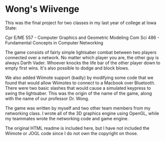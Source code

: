 Wong's Wiivenge
===============

This was the final project for two classes in my last year of college at Iowa State: 

Cpr E/ME 557 - Computer Graphics and Geometric Modeling
Com Sci 486 - Fundamental Concepts in Computer Networking 

The game consists of fairly simple lightsaber combat between two players connected over
a network. No matter which player you are, the other guy is always Darth Vader. Whoever
knocks the life bar of the other player down to empty first wins. It's also possible to
dodge and block blows.

We also added Wiimote support (badly) by modifying some code that we found that would
allow Wiimotes to connect to a Macbook over Bluetooth. There were two basic slashes that
would cause a simulated keypress to swing the lightsaber. This was the origin of the name
of the game, along with the name of our professor Dr. Wong.

The game was written by myself and two other team members from my networking class. I
wrote all of the 3D graphics engine using OpenGL, while my teammates wrote the networking
code and game engine.

The original HTML readme is included here, but I have not included the Wiimote or JOGL
code since I do not own the copyright on those.